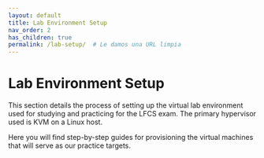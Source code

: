```yaml
---
layout: default
title: Lab Environment Setup
nav_order: 2
has_children: true
permalink: /lab-setup/  # Le damos una URL limpia
---
```


# Lab Environment Setup

This section details the process of setting up the virtual lab environment used for studying and practicing for the LFCS exam. The primary hypervisor used is KVM on a Linux host.

Here you will find step-by-step guides for provisioning the virtual machines that will serve as our practice targets.

